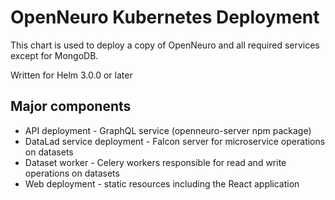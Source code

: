 # OpenNeuro Kubernetes Deployment

This chart is used to deploy a copy of OpenNeuro and all required services except for MongoDB.

Written for Helm 3.0.0 or later

## Major components

* API deployment - GraphQL service (openneuro-server npm package)
* DataLad service deployment - Falcon server for microservice operations on datasets
* Dataset worker - Celery workers responsible for read and write operations on datasets
* Web deployment - static resources including the React application